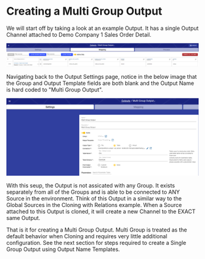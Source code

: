 # Creating a Multi Group Output

We will start off by taking a look at an example Output. It has a single Output Channel attached to Demo Company 1 Sales Order Detail.&#x20;

![A single Ouput Channel in the Multi Group Output](<../../../.gitbook/assets/image (386) (1).png>)

Navigating back to the Output Settings page, notice in the below image that the Group and Output Template fields are both blank and the Output Name is hard coded to "Multi Group Output".&#x20;

![Blank Group and Template Names](<../../../.gitbook/assets/image (389).png>)

With this seup, the Output is not assicated with any Group. It exists separately from all of the Groups and is able to be connected to ANY Source in the environment. Think of this Output in a similar way to the Global Sources in the Cloning with Relations example. When a Source attached to this Output is cloned, it will create a new Channel to the EXACT same Output.

That is it for creating a Multi Group Output. Multi Group is treated as the default behavior when Cloning and requires very little additional configuration. See the next section for steps required to create a Single Group Output using Output Name Templates.
